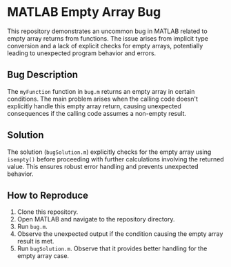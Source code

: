 # MATLAB Empty Array Bug
This repository demonstrates an uncommon bug in MATLAB related to empty array returns from functions.  The issue arises from implicit type conversion and a lack of explicit checks for empty arrays, potentially leading to unexpected program behavior and errors.

## Bug Description
The `myFunction` function in `bug.m` returns an empty array in certain conditions. The main problem arises when the calling code doesn't explicitly handle this empty array return, causing unexpected consequences if the calling code assumes a non-empty result.

## Solution
The solution (`bugSolution.m`) explicitly checks for the empty array using `isempty()` before proceeding with further calculations involving the returned value. This ensures robust error handling and prevents unexpected behavior.

## How to Reproduce
1. Clone this repository.
2. Open MATLAB and navigate to the repository directory.
3. Run `bug.m`.
4. Observe the unexpected output if the condition causing the empty array result is met.
5. Run `bugSolution.m`. Observe that it provides better handling for the empty array case.